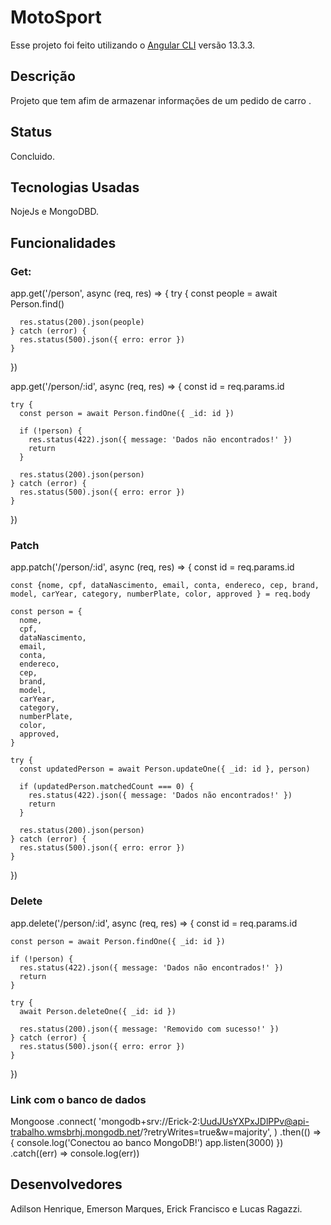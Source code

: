 # MotoSport

Esse projeto foi feito utilizando o [Angular CLI](https://github.com/angular/angular-cli) versão 13.3.3.

## Descrição

Projeto que tem afim de armazenar informações de um pedido de carro .

## Status

Concluido.

## Tecnologias Usadas

NojeJs e MongoDBD.

## Funcionalidades

### Get:


 app.get('/person', async (req, res) => {
    try {
      const people = await Person.find()
  
      res.status(200).json(people)
    } catch (error) {
      res.status(500).json({ erro: error })
    }
  })
  
  app.get('/person/:id', async (req, res) => {
    const id = req.params.id
  
    try {
      const person = await Person.findOne({ _id: id })
  
      if (!person) {
        res.status(422).json({ message: 'Dados não encontrados!' })
        return
      }
  
      res.status(200).json(person)
    } catch (error) {
      res.status(500).json({ erro: error })
    }
  })
  ### Patch

  app.patch('/person/:id', async (req, res) => {
    const id = req.params.id
  
    const {nome, cpf, dataNascimento, email, conta, endereco, cep, brand, model, carYear, category, numberPlate, color, approved } = req.body
  
    const person = {
      nome,
      cpf,
      dataNascimento,
      email,
      conta,
      endereco,
      cep,
      brand,
      model,
      carYear,
      category,
      numberPlate,
      color,
      approved,
    }
  
    try {
      const updatedPerson = await Person.updateOne({ _id: id }, person)
  
      if (updatedPerson.matchedCount === 0) {
        res.status(422).json({ message: 'Dados não encontrados!' })
        return
      }
  
      res.status(200).json(person)
    } catch (error) {
      res.status(500).json({ erro: error })
    }
  })

### Delete

 app.delete('/person/:id', async (req, res) => {
    const id = req.params.id
  
    const person = await Person.findOne({ _id: id })
  
    if (!person) {
      res.status(422).json({ message: 'Dados não encontrados!' })
      return
    }
  
    try {
      await Person.deleteOne({ _id: id })
  
      res.status(200).json({ message: 'Removido com sucesso!' })
    } catch (error) {
      res.status(500).json({ erro: error })
    }
  })

  ### Link com o banco de dados
  
  Mongoose
  .connect(
    'mongodb+srv://Erick-2:UudJUsYXPxJDlPPv@api-trabalho.wmsbrhj.mongodb.net/?retryWrites=true&w=majority',
  )
  .then(() => {
    console.log('Conectou ao banco MongoDB!')
    app.listen(3000)
  })
  .catch((err) => console.log(err))
  

## Desenvolvedores

Adilson Henrique, Emerson Marques, Erick Francisco e Lucas Ragazzi.
